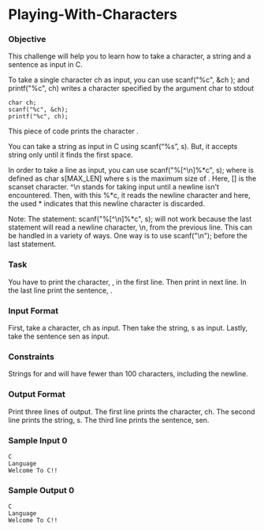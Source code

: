 # Playing-With-Characters

### Objective

This challenge will help you to learn how to take a character, a string and a sentence as input in C.

To take a single character ch as input, you can use scanf("%c", &ch ); and printf("%c", ch) writes a character specified by the argument char to stdout
```
char ch;
scanf("%c", &ch);
printf("%c", ch);
```
This piece of code prints the character .

You can take a string as input in C using scanf(“%s”, s). But, it accepts string only until it finds the first space.

In order to take a line as input, you can use scanf("%[^\n]%*c", s); where  is defined as char s[MAX_LEN] where s is the maximum size of . Here, [] is the scanset character. ^\n stands for taking input until a newline isn't encountered. Then, with this %*c, it reads the newline character and here, the used * indicates that this newline character is discarded.

Note: The statement: scanf("%[^\n]%*c", s); will not work because the last statement will read a newline character, \n, from the previous line. This can be handled in a variety of ways. One way is to use scanf("\n"); before the last statement.

### Task

You have to print the character, , in the first line. Then print  in next line. In the last line print the sentence, .

### Input Format

First, take a character, ch as input.
Then take the string, s as input.
Lastly, take the sentence sen as input.

### Constraints

Strings for  and  will have fewer than 100 characters, including the newline.

### Output Format

Print three lines of output. The first line prints the character, ch.
The second line prints the string, s.
The third line prints the sentence, sen.

### Sample Input 0
```
C
Language
Welcome To C!!
```
### Sample Output 0
```
C
Language
Welcome To C!!
```
